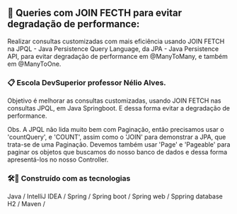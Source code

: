 ## 🚀 Queries com JOIN FECTH para evitar degradação de performance: 
Realizar consultas customizadas com mais eficiência usando JOIN FETCH na JPQL - Java Persistence Query Language, da JPA - Java Persistence API, para evitar degradação de performance em @ManyToMany, e também em @ManyToOne.

### 📋 Escola DevSuperior professor Nélio Alves.

Objetivo é melhorar as consultas customizadas, usando JOIN FETCH nas consultas JPQL, em Java Springboot. E dessa forma evitar a degradação de performance.


Obs. A JPQL não lida muito bem com Paginação, então precisamos usar o 'countQuery', e 'COUNT', assim como o 'JOIN' para demonstrar a JPA, que trata-se de uma Paginação. 
Devemos também usar 'Page' e 'Pageable' para paginar os objetos que buscamos do nosso banco de dados e dessa forma apresentá-los no nosso Controller.

### 🛠️🔧 Construído com as tecnologias
Java / IntelliJ IDEA / Spring / Spring boot / Spring web / Sppring database H2 / Maven / 
